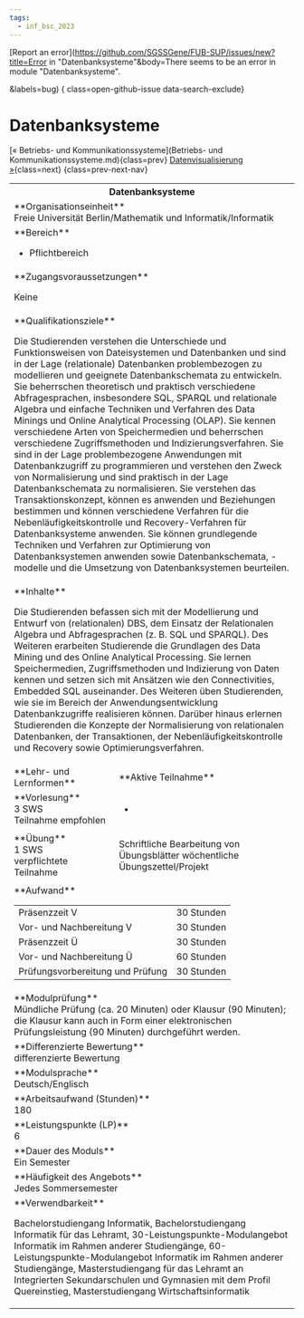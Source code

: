 ```yaml
---
tags:
  - inf_bsc_2023
---
```

[Report an error](https://github.com/SGSSGene/FUB-SUP/issues/new?title=Error in "Datenbanksysteme"&body=There seems to be an error in module "Datenbanksysteme".

<Describe here a slightly more detailed description of what is wrong>&labels=bug)
{ class=open-github-issue data-search-exclude}

# Datenbanksysteme

[« Betriebs- und Kommunikationssysteme](Betriebs- und Kommunikationssysteme.md){class=prev}
[Datenvisualisierung »](Datenvisualisierung.md){class=next}
{class=prev-next-nav}

<table markdown id="moduledesc">
<tr markdown class="moduledesc_head"><th colspan="2">Datenbanksysteme </th></tr>
<tr markdown><td colspan="2">**Organisationseinheit**   <br>Freie Universität Berlin/Mathematik und Informatik/Informatik</td></tr>

<tr markdown><td colspan="2">**Bereich**<br>


- Pflichtbereich

</td></tr>

<tr markdown><td colspan="2">**Zugangsvoraussetzungen** <br>

Keine


</td></tr>
<tr markdown><td colspan="2">**Qualifikationsziele**    <br>

Die Studierenden verstehen die Unterschiede und Funktionsweisen von
Dateisystemen und Datenbanken und sind in der Lage (relationale) Datenbanken
problembezogen zu modellieren und geeignete Datenbankschemata zu entwickeln.
Sie beherrschen theoretisch und praktisch verschiedene Abfragesprachen,
insbesondere SQL, SPARQL und relationale Algebra und einfache Techniken und
Verfahren des Data Minings und Online Analytical Processing (OLAP). Sie
kennen verschiedene Arten von Speichermedien und beherrschen verschiedene
Zugriffsmethoden und Indizierungsverfahren. Sie sind in der Lage
problembezogene Anwendungen mit Datenbankzugriff zu programmieren und
verstehen den Zweck von Normalisierung und sind praktisch in der Lage
Datenbankschemata zu normalisieren. Sie verstehen das Transaktionskonzept,
können es anwenden und Beziehungen bestimmen und können verschiedene
Verfahren für die Nebenläufigkeitskontrolle und Recovery-Verfahren für
Datenbanksysteme anwenden. Sie können grundlegende Techniken und Verfahren
zur Optimierung von Datenbanksystemen anwenden sowie Datenbankschemata,
-modelle und die Umsetzung von Datenbanksystemen beurteilen.


</td></tr>
<tr markdown><td colspan="2">**Inhalte**                <br>

Die Studierenden befassen sich mit der Modellierung und Entwurf von
(relationalen) DBS, dem Einsatz der Relationalen Algebra und Abfragesprachen
(z. B. SQL und SPARQL). Des Weiteren erarbeiten Studierende die Grundlagen
des Data Mining und des Online Analytical Processing. Sie lernen
Speichermedien, Zugriffsmethoden und Indizierung von Daten kennen und setzen
sich mit Ansätzen wie den Connectivities, Embedded SQL auseinander. Des
Weiteren üben Studierenden, wie sie im Bereich der Anwendungsentwicklung
Datenbankzugriffe realisieren können. Darüber hinaus erlernen Studierenden
die Konzepte der Normalisierung von relationalen Datenbanken, der
Transaktionen, der Nebenläufigkeitskontrolle und Recovery sowie
Optimierungsverfahren.


</td></tr>

<tr markdown><td>**Lehr- und Lernformen**</td><td>**Aktive Teilnahme**</td></tr>
<tr markdown><td> **Vorlesung** <br>3 SWS <br> Teilnahme empfohlen</td><td>

-
</td></tr>
<tr markdown><td> **Übung** <br>1 SWS <br> verpflichtete Teilnahme</td><td>

Schriftliche Bearbeitung von Übungsblätter wöchentliche Übungszettel/Projekt
</td></tr>
<tr markdown><td colspan="2">**Aufwand**                <br>
<table class="aufwand_table">
<tr><td>Präsenzzeit V</td><td>30 Stunden</td></tr>
<tr><td>Vor- und Nachbereitung V</td><td>30 Stunden</td></tr>
<tr><td>Präsenzzeit Ü</td><td>30 Stunden</td></tr>
<tr><td>Vor- und Nachbereitung Ü</td><td>60 Stunden</td></tr>
<tr><td>Prüfungsvorbereitung und Prüfung</td><td>30 Stunden</td></tr>
</table>

</td></tr>
<tr markdown><td colspan="2">**Modulprüfung**             <br>Mündliche Prüfung (ca. 20 Minuten) oder Klausur (90 Minuten); die Klausur
kann auch in Form einer elektronischen Prüfungsleistung (90 Minuten)
durchgeführt werden.


</td></tr>
<tr markdown><td colspan="2">**Differenzierte Bewertung** <br>differenzierte Bewertung

</td></tr>
<tr markdown><td colspan="2">**Modulsprache**             <br>Deutsch/Englisch</td></tr>
<tr markdown><td colspan="2">**Arbeitsaufwand (Stunden)** <br>180</td></tr>
<tr markdown><td colspan="2">**Leistungspunkte (LP)**     <br>6</td></tr>
<tr markdown><td colspan="2">**Dauer des Moduls**         <br>Ein Semester</td></tr>
<tr markdown><td colspan="2">**Häufigkeit des Angebots**  <br>Jedes Sommersemester</td></tr>
<tr markdown><td colspan="2">**Verwendbarkeit**           <br>

Bachelorstudiengang Informatik, Bachelorstudiengang Informatik für das
Lehramt, 30-Leistungspunkte-Modulangebot Informatik im Rahmen anderer
Studiengänge, 60-Leistungspunkte-Modulangebot Informatik im Rahmen anderer
Studiengänge, Masterstudiengang für das Lehramt an Integrierten
Sekundarschulen und Gymnasien mit dem Profil Quereinstieg, Masterstudiengang
Wirtschaftsinformatik


</td></tr>

</table>
